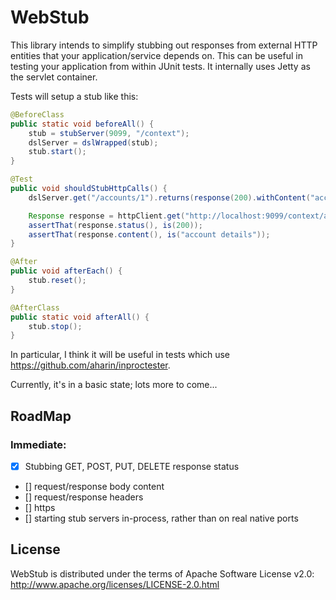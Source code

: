 # WebStub

This library intends to simplify stubbing out responses from external HTTP entities that your application/service  depends on.
This can be useful in testing your application from within JUnit tests. It internally uses Jetty as the servlet container.

Tests will setup a stub like this:
```java
@BeforeClass
public static void beforeAll() {
    stub = stubServer(9099, "/context");
    dslServer = dslWrapped(stub);
    stub.start();
}

@Test
public void shouldStubHttpCalls() {
    dslServer.get("/accounts/1").returns(response(200).withContent("account details"));

    Response response = httpClient.get("http://localhost:9099/context/accounts/1");
    assertThat(response.status(), is(200));
    assertThat(response.content(), is("account details"));
}

@After
public void afterEach() {
    stub.reset();
}

@AfterClass
public static void afterAll() {
    stub.stop();
}
```
In particular, I think it will be useful in tests which use https://github.com/aharin/inproctester.

Currently, it's in a basic state; lots more to come...

## RoadMap

### Immediate:
- [x] Stubbing GET, POST, PUT, DELETE response status
- [] request/response body content
- [] request/response headers
- [] https
- [] starting stub servers in-process, rather than on real native ports

## License

WebStub is distributed under the terms of Apache Software License v2.0: http://www.apache.org/licenses/LICENSE-2.0.html
